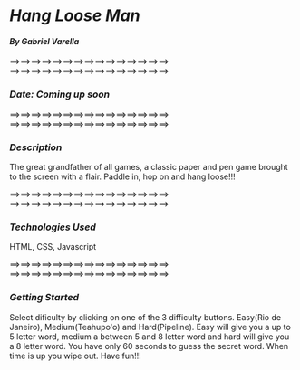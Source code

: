 # *Hang Loose Man*

#### *By Gabriel Varella*

==>==>==>==>==>==>==>==>==>==>==>==>==>==>==>
==>==>==>==>==>==>==>==>==>==>==>==>==>==>==>

### *Date: Coming up soon*

==>==>==>==>==>==>==>==>==>==>==>==>==>==>==>
==>==>==>==>==>==>==>==>==>==>==>==>==>==>==>

### *Description*


The great grandfather of all games, a classic paper and pen game brought to the screen with a flair. Paddle in, hop on and hang loose!!!

==>==>==>==>==>==>==>==>==>==>==>==>==>==>==>
==>==>==>==>==>==>==>==>==>==>==>==>==>==>==>

### *Technologies Used*

HTML, CSS, Javascript

==>==>==>==>==>==>==>==>==>==>==>==>==>==>==>
==>==>==>==>==>==>==>==>==>==>==>==>==>==>==>

### *Getting Started*

Select dificulty by clicking on one of the 3 difficulty buttons. Easy(Rio de Janeiro), Medium(Teahupo'o) and Hard(Pipeline). Easy will give you a up to 5 letter word, medium a between 5 and 8 letter word and hard will give you a 8 letter word. You have only 60 seconds to guess the secret word. When time is up you wipe out. Have fun!!!



